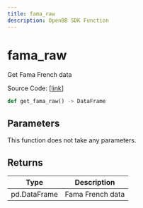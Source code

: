 ```yaml
---
title: fama_raw
description: OpenBB SDK Function
---
```


# fama_raw

Get Fama French data

Source Code: [[link](https://github.com/OpenBB-finance/OpenBBTerminal/tree/main/openbb_terminal/stocks/fundamental_analysis/dcf_model.py#L240)]

```python
def get_fama_raw() -> DataFrame
```
## Parameters

This function does not take any parameters.

## Returns

| Type | Description |
| ---- | ----------- |
| pd.DataFrame | Fama French data |

